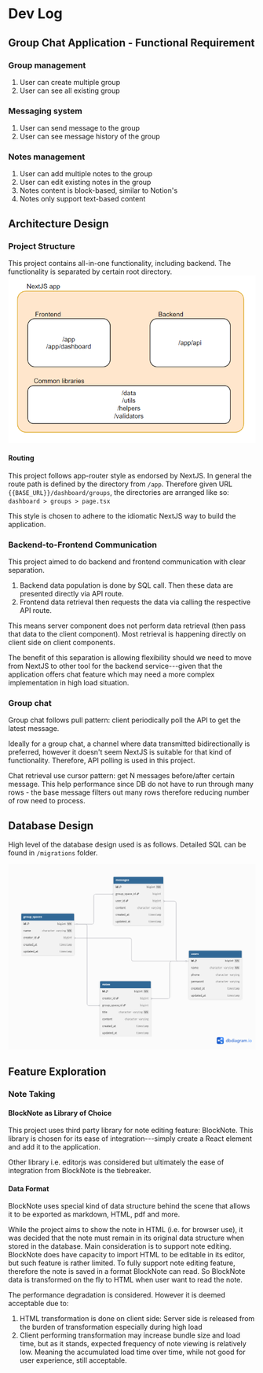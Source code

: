 # Dev Log

## Group Chat Application - Functional Requirement

### Group management
1. User can create multiple group
2. User can see all existing group

### Messaging system
1. User can send message to the group
2. User can see message history of the group

### Notes management
1. User can add multiple notes to the group
2. User can edit existing notes in the group
3. Notes content is block-based, similar to Notion's
4. Notes only support text-based content

## Architecture Design

### Project Structure

This project contains all-in-one functionality, including backend. The functionality is separated by certain root directory.
![alt text](image.png)

#### Routing

This project follows app-router style as endorsed by NextJS. In general the route path is defined by the directory from `/app`. Therefore given URL `{{BASE_URL}}/dashboard/groups`, the directories are arranged like so: `dashboard > groups > page.tsx`

This style is chosen to adhere to the idiomatic NextJS way to build the application.

### Backend-to-Frontend Communication

This project aimed to do backend and frontend communication with clear separation.

1. Backend data population is done by SQL call. Then these data are presented directly via API route.
2. Frontend data retrieval then requests the data via calling the respective API route.

This means server component does not perform data retrieval (then pass that data to the client component). Most retrieval is happening directly on client side on client components.

The benefit of this separation is allowing flexibility should we need to move from NextJS to other tool for the backend service---given that the application offers chat feature which may need a more complex implementation in high load situation.

### Group chat

Group chat follows pull pattern: client periodically poll the API to get the latest message.

Ideally for a group chat, a channel where data transmitted bidirectionally is preferred, however it doesn't seem NextJS is suitable for that kind of functionality. Therefore, API polling is used in this project.

Chat retrieval use cursor pattern: get N messages before/after certain message. This help performance since DB do not have to run through many rows - the base message filters out many rows therefore reducing number of row need to process.

## Database Design

High level of the database design used is as follows. Detailed SQL can be found in `/migrations` folder.

![alt text](Untitled.png)

## Feature Exploration

### Note Taking

#### BlockNote as Library of Choice

This project uses third party library for note editing feature: BlockNote. This library is chosen for its ease of integration---simply create a React element and add it to the application.

Other library i.e. editorjs was considered but ultimately the ease of integration from BlockNote is the tiebreaker.

#### Data Format

BlockNote uses special kind of data structure behind the scene that allows it to be exported as markdown, HTML, pdf and more.

While the project aims to show the note in HTML (i.e. for browser use), it was decided that the note must remain in its original data structure when stored in the database. Main consideration is to support note editing. BlockNote does have capacity to import HTML to be editable in its editor, but such feature is rather limited. To fully support note editing feature, therefore the note is saved in a format BlockNote can read. So BlockNote data is transformed on the fly to HTML when user want to read the note.

The performance degradation is considered. However it is deemed acceptable due to:
1. HTML transformation is done on client side: Server side is released from the burden of transformation especially during high load
2. Client performing transformation may increase bundle size and load time, but as it stands, expected frequency of note viewing is relatively low. Meaning the accumulated load time over time, while not good for user experience, still acceptable.